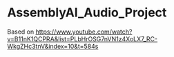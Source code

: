 # AssemblyAI_Audio_Project
Based on https://www.youtube.com/watch?v=B11nK1QCPRA&list=PLbHrOSG7nVN1z4XoLX7_RC-WkgZHc3tnV&index=10&t=584s
